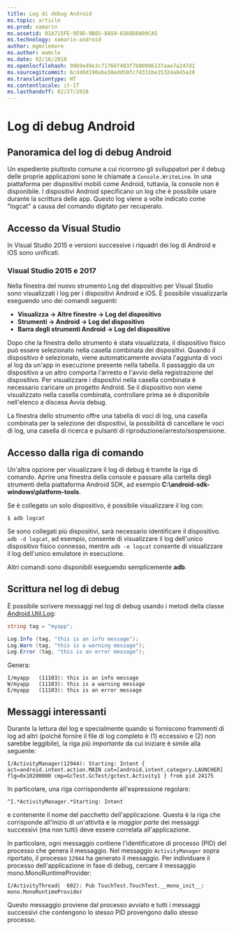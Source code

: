 ```yaml
---
title: Log di debug Android
ms.topic: article
ms.prod: xamarin
ms.assetid: 01A715FE-9E9D-9B85-8A59-6568D8A09CA5
ms.technology: xamarin-android
author: mgmclemore
ms.author: mamcle
ms.date: 02/16/2018
ms.openlocfilehash: 99b9ed9e3c71766f483f7b00996137aae7a247d1
ms.sourcegitcommit: 6cd40d190abe38edd50fc74331be15324a845a28
ms.translationtype: HT
ms.contentlocale: it-IT
ms.lasthandoff: 02/27/2018
---
```

# <a name="android-debug-log"></a>Log di debug Android

## <a name="android-debug-log-overview"></a>Panoramica del log di debug Android

Un espediente piuttosto comune a cui ricorrono gli sviluppatori per il debug delle proprie applicazioni sono le chiamate a `Console.WriteLine`. In una piattaforma per dispositivi mobili come Android, tuttavia, la console non è disponibile. I dispositivi Android specificano un log che è possibile usare durante la scrittura delle app. Questo log viene a volte indicato come "logcat" a causa del comando digitato per recuperalo.

## <a name="accessing-from-visual-studio"></a>Accesso da Visual Studio

In Visual Studio 2015 e versioni successive i riquadri dei log di Android e iOS sono unificati.

### <a name="visual-studio-2015--2017"></a>Visual Studio 2015 e 2017

Nella finestra del nuovo strumento Log del dispositivo per Visual Studio sono visualizzati i log per i dispositivi Android e iOS. È possibile visualizzarla eseguendo uno dei comandi seguenti: 

-   **Visualizza -> Altre finestre -> Log del dispositivo**
-   **Strumenti -> Android -> Log del dispositivo**
-   **Barra degli strumenti Android -> Log del dispositivo**

Dopo che la finestra dello strumento è stata visualizzata, il dispositivo fisico può essere selezionato nella casella combinata dei dispositivi. Quando il dispositivo è selezionato, viene automaticamente avviata l'aggiunta di voci al log da un'app in esecuzione presente nella tabella. Il passaggio da un dispositivo a un altro comporta l'arresto e l'avvio della registrazione del dispositivo. Per visualizzare i dispositivi nella casella combinata è necessario caricare un progetto Android. Se il dispositivo non viene visualizzato nella casella combinata, controllare prima se è disponibile nell'elenco a discesa Avvia debug. 

La finestra dello strumento offre una tabella di voci di log, una casella combinata per la selezione dei dispositivi, la possibilità di cancellare le voci di log, una casella di ricerca e pulsanti di riproduzione/arresto/sospensione. 


<a name="Accessing_from_the_Command_Line" />

## <a name="accessing-from-the-command-line"></a>Accesso dalla riga di comando

Un'altra opzione per visualizzare il log di debug è tramite la riga di comando. Aprire una finestra della console e passare alla cartella degli strumenti della piattaforma Android SDK, ad esempio **C:\android-sdk-windows\platform-tools**. 

Se è collegato un solo dispositivo, è possibile visualizzare il log con:

```shell
$ adb logcat
```

Se sono collegati più dispositivi, sarà necessario identificare il dispositivo. `adb -d logcat`, ad esempio, consente di visualizzare il log dell'unico dispositivo fisico connesso, mentre `adb -e logcat` consente di visualizzare il log dell'unico emulatore in esecuzione. 

Altri comandi sono disponibili eseguendo semplicemente **adb**.

<a name="Writing_to_the_Debug_Log" />


## <a name="writing-to-the-debug-log"></a>Scrittura nel log di debug

È possibile scrivere messaggi nel log di debug usando i metodi della classe [Android.Util.Log](https://developer.xamarin.com/api/type/Android.Util.Log/): 

```csharp
string tag = "myapp";

Log.Info (tag, "this is an info message");
Log.Warn (tag, "this is a warning message");
Log.Error (tag, "this is an error message");
```

Genera:

```shell
I/myapp   (11103): this is an info message
W/myapp   (11103): this is a warning message
E/myapp   (11103): this is an error message
```

<a name="Interesting_Messages" />

## <a name="interesting-messages"></a>Messaggi interessanti

Durante la lettura del log e specialmente quando si forniscono frammenti di log ad altri (poiché fornire il file di log completo è (1) eccessivo e (2) non sarebbe leggibile), la riga *più importante* da cui iniziare è simile alla seguente:

```shell
I/ActivityManager(12944): Starting: Intent { act=android.intent.action.MAIN cat=[android.intent.category.LAUNCHER] flg=0x10200000 cmp=GcTest.GcTest/gctest.Activity1 } from pid 24175
```

In particolare, una riga corrispondente all'espressione regolare:

```shell
^I.*ActivityManager.*Starting: Intent
```

e contenente il nome del pacchetto dell'applicazione. Questa è la riga che corrisponde all'inizio di un'attività e la *maggior parte* dei messaggi successivi (ma non tutti) deve essere correlata all'applicazione. 

In particolare, ogni messaggio contiene l'identificatore di processo (PID) del processo che genera il messaggio. Nel messaggio `ActivityManager` sopra riportato, il processo `12944` ha generato il messaggio. Per individuare il processo dell'applicazione in fase di debug, cercare il messaggio mono.MonoRuntimeProvider: 

```shell
I/ActivityThread(  602): Pub TouchTest.TouchTest.__mono_init__: mono.MonoRuntimeProvider
```

Questo messaggio proviene dal processo avviato e tutti i messaggi successivi che contengono lo stesso PID provengono dallo stesso processo. 
